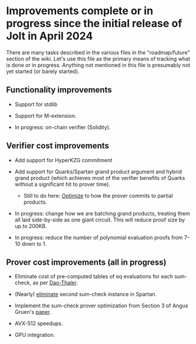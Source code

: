 # Improvements complete or in progress since the initial release of Jolt in April 2024

There are many tasks described in the various files in the "roadmap/future" section of the wiki. 
Let's use this file as the primary means of tracking what is done or in progress. Anything
not mentioned in this file is presumably not yet started (or barely started). 

## Functionality improvements

* Support for stdlib

* Support for M-extension.

* In progress: on-chain verifier (Solidity). 

## Verifier cost improvements

* Add support for HyperKZG commitment

* Add support for Quarks/Spartan grand product argument and hybrid grand product 
(which achieves most of the verifier benefits of Quarks without a significant hit to prover time).

  * Still to do here: [Optimize](https://github.com/a16z/jolt/issues/444) to how the prover commits to partial products. 

* In progress: change how we are batching grand products, treating them all laid side-by-side as one giant circuit. This
will reduce proof size by up to 200KB.

* In progress: reduce the number of polynomial evaluation proofs from 7-10 down to 1. 

## Prover cost improvements (all in progress)

* Eliminate cost of pre-computed tables of eq evaluations for each sum-check,
as per [Dao-Thaler](https://eprint.iacr.org/2024/1210).

* (Nearly) [eliminate](https://github.com/a16z/jolt/issues/347) second sum-check instance in Spartan.

* Implement the sum-check prover optimization from Section 3 of Angus Gruen's [paper](https://eprint.iacr.org/2024/108).

* AVX-512 speedups.

* GPU integration. 
